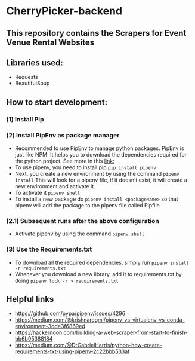 # CherryPicker-backend

## This repository contains the Scrapers for Event Venue Rental Websites

## Libraries used:
* Requests
* BeautifulSoup 

## How to start development:

### (1) Install Pip

### (2) Install PipEnv as package manager
* Recommended to use PipEnv to manage python packages. PipEnv is just like NPM. It helps you to download the dependencies required for the python project. See more in this [link:](https://medium.com/@krishnaregmi/pipenv-vs-virtualenv-vs-conda-environment-3dde3f6869ed)
* To use pipenv, you need to install pip.`pip install pipenv`
* Next, you create a new environment by using the command `pipenv install` This will look for a pipenv file, if it doesn’t exist, it will create a new environment and activate it.
* To activate it `pipenv shell`
* To install a new package do `pipenv install <packageName>` so that pipenv will add the package to the pipenv file called Pipfile

### (2.1) Subsequent runs after the above configuration
* Activate pipenv by using the command  `pipenv shell`

### (3) Use the Requirements.txt
* To download all the required dependencies, simply run `pipenv install -r requirements.txt`
* Whenever you download a new library, add it to requirements.txt by doing `pipenv lock -r > requirements.txt`

## Helpful links
* https://github.com/pypa/pipenv/issues/4296
* https://medium.com/@krishnaregmi/pipenv-vs-virtualenv-vs-conda-environment-3dde3f6869ed
* https://hackernoon.com/building-a-web-scraper-from-start-to-finish-bb6b95388184
* https://medium.com/@DrGabrielHarris/python-how-create-requirements-txt-using-pipenv-2c22bbb533af
